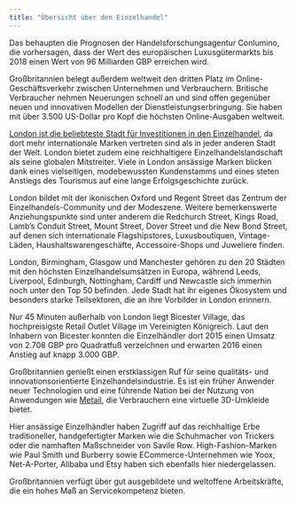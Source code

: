 ```yaml
---
title: "Übersicht über den Einzelhandel"
---
```


Das behaupten die Prognosen der Handelsforschungsagentur Conlumino, die vorhersagen, dass der Wert des europäischen Luxusgütermarkts bis 2018 einen Wert von 96 Milliarden GBP erreichen wird.  

Großbritannien belegt außerdem weltweit den dritten Platz im Online-Geschäftsverkehr zwischen Unternehmen und Verbrauchern. Britische Verbraucher nehmen Neuerungen schnell an und sind offen gegenüber neuen und innovativen Modellen der Dienstleistungserbringung. Sie haben mit über 3.500 US-Dollar pro Kopf die höchsten Online-Ausgaben weltweit.

[London ist die beliebteste Stadt für Investitionen in den Einzelhandel](http://www.jll.com/services/industries/retail/destination-retail), da dort mehr internationale Marken vertreten sind als in jeder anderen Stadt der Welt. London bietet zudem eine reichhaltigere Einzelhandelslandschaft als seine globalen Mitstreiter. Viele in London ansässige Marken blicken dank eines vielseitigen, modebewussten Kundenstamms und eines steten Anstiegs des Tourismus auf eine lange Erfolgsgeschichte zurück.

London bildet mit der ikonischen Oxford und Regent Street das Zentrum der Einzelhandels-Community und der Modeszene. Weitere bemerkenswerte Anziehungspunkte sind unter anderem die Redchurch Street, Kings Road, Lamb’s Conduit Street, Mount Street, Dover Street und die New Bond Street, auf denen sich internationale Flagshipstores, Luxusboutiquen, Vintage-Läden, Haushaltswarengeschäfte, Accessoire-Shops und Juweliere finden.

London, Birmingham, Glasgow und Manchester gehören zu den 20 Städten mit den höchsten Einzelhandelsumsätzen in Europa, während Leeds, Liverpool, Edinburgh, Nottingham, Cardiff und Newcastle sich immerhin noch unter den Top 50 befinden. Jede Stadt hat ihr eigenes Ökosystem und besonders starke Teilsektoren, die an ihre Vorbilder in London erinnern.

Nur 45 Minuten außerhalb von London liegt Bicester Village, das hochpreisigste Retail Outlet Village im Vereinigten Königreich. Laut den Inhabern von Bicester konnten die Einzelhändler dort 2015 einen Umsatz von 2.708 GBP pro Quadratfuß verzeichnen und erwarten 2016 einen Anstieg auf knapp 3.000 GBP.
 
Großbritannien genießt einen erstklassigen Ruf für seine qualitäts- und innovationsorientierte Einzelhandelsindustrie. Es ist ein früher Anwender neuer Technologien und eine führende Nation bei der Nutzung von Anwendungen wie [Metail](http://www.metail.com/), die Verbrauchern eine virtuelle 3D-Umkleide bietet.
 
Hier ansässige Einzelhändler haben Zugriff auf das reichhaltige Erbe traditioneller, handgefertigter Marken wie die Schuhmacher von Trickers oder die namhaften Maßschneider von Savile Row. High-Fashion-Marken wie Paul Smith und Burberry sowie ECommerce-Unternehmen wie Yoox, Net-A-Porter, Alibaba und Etsy haben sich ebenfalls hier niedergelassen.

Großbritannien verfügt über gut ausgebildete und weltoffene Arbeitskräfte, die ein hohes Maß an Servicekompetenz bieten. 
